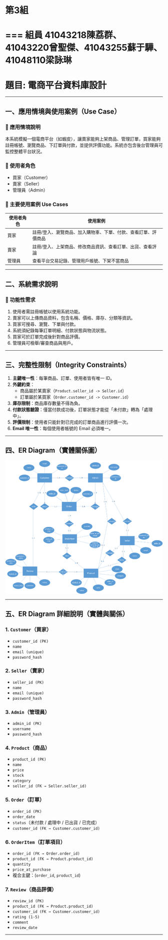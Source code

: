# 第3組

===
組員
41043218陳荔群、41043220曾聖傑、41043255蘇于驊、41048110梁詠琳<br>
===
# 題目: 電商平台資料庫設計

---

## 一、應用情境與使用案例（Use Case）

### 🔹 應用情境說明
本系統模擬一個電商平台（如蝦皮），讓賣家能夠上架商品、管理訂單，買家能夠註冊帳號、瀏覽商品、下訂單與付款，並提供評價功能。系統亦包含後台管理員可監控整體平台狀況。

### 🔹 使用者角色
- 買家（Customer）  
- 賣家（Seller）  
- 管理員（Admin）

### 🔹 主要使用案例 Use Cases

| 使用者角色 | 使用案例 |
|------------|-----------|
| 買家       | 註冊/登入、瀏覽商品、加入購物車、下單、付款、查看訂單、評價商品 |
| 賣家       | 註冊/登入、上架商品、修改商品資訊、查看訂單、出貨、查看評論 |
| 管理員     | 查看平台交易記錄、管理用戶帳號、下架不當商品 |

---

## 二、系統需求說明

### 🔹 功能性需求
1. 使用者需註冊帳號以使用系統功能。
2. 賣家可以上傳商品資料，包含名稱、價格、庫存、分類等資訊。
3. 買家可搜尋、瀏覽、下單與付款。
4. 系統須紀錄每筆訂單明細、付款狀態與物流狀態。
5. 買家可於訂單完成後針對商品評價。
6. 管理員可檢舉/審查商品與用戶。

---

## 三、完整性限制（Integrity Constraints）

1. **主鍵唯一性**：每筆商品、訂單、使用者皆有唯一 ID。
2. **外鍵約束**：
   - 商品屬於某賣家（`Product.seller_id -> Seller.id`）
   - 訂單屬於某買家（`Order.customer_id -> Customer.id`）
3. **庫存限制**：商品庫存數量不得為負。
4. **付款狀態驗證**：僅當付款成功後，訂單狀態才能從「未付款」轉為「處理中」。
5. **評價限制**：使用者只能針對已完成的訂單商品進行評價一次。
6. **Email 唯一性**：每個使用者帳號的 Email 必須唯一。

---

## 四、ER Diagram（實體關係圖）

<div align=center> <img src="er_diagram.png"/> </div>

---

## 五、ER Diagram 詳細說明（實體與關係）

### 1. `Customer`（買家）
- `customer_id (PK)`
- `name`
- `email (unique)`
- `password_hash`

### 2. `Seller`（賣家）
- `seller_id (PK)`
- `name`
- `email (unique)`
- `password_hash`

### 3. `Admin`（管理員）
- `admin_id (PK)`
- `username`
- `password_hash`

### 4. `Product`（商品）
- `product_id (PK)`
- `name`
- `price`
- `stock`
- `category`
- `seller_id (FK → Seller.seller_id)`

### 5. `Order`（訂單）
- `order_id (PK)`
- `order_date`
- `status`（未付款 / 處理中 / 已出貨 / 已完成）
- `customer_id (FK → Customer.customer_id)`

### 6. `OrderItem`（訂單項目）
- `order_id (FK → Order.order_id)`
- `product_id (FK → Product.product_id)`
- `quantity`
- `price_at_purchase`
- 複合主鍵：(`order_id`, `product_id`)

### 7. `Review`（商品評價）
- `review_id (PK)`
- `product_id (FK → Product.product_id)`
- `customer_id (FK → Customer.customer_id)`
- `rating (1-5)`
- `comment`
- `review_date`

---

